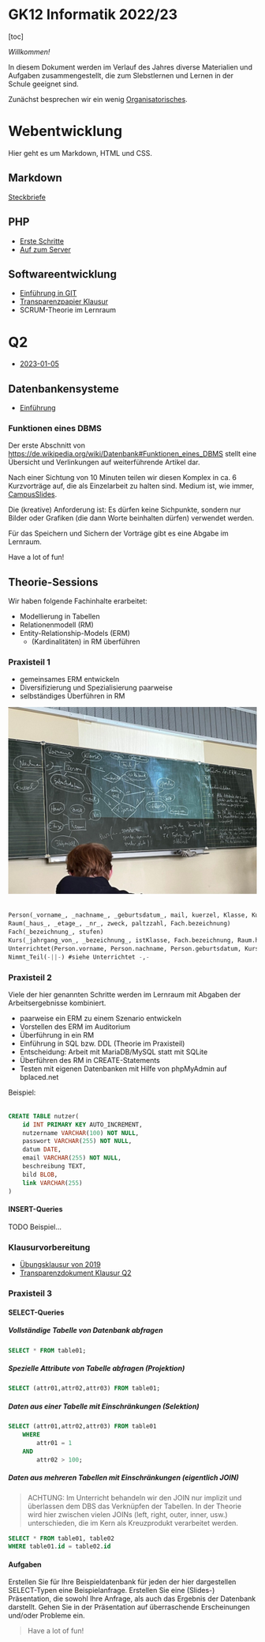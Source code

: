GK12 Informatik 2022/23
=======================

[toc]

*Willkommen!*

In diesem Dokument werden im Verlauf des Jahres diverse Materialien und Aufgaben zusammengestellt, die zum Slebstlernen und Lernen in der Schule geeignet sind.

Zunächst besprechen wir ein wenig [Organisatorisches](01_intro-orga.slides.md).

# Webentwicklung

Hier geht es um Markdown, HTML und CSS.

## Markdown

[Steckbriefe](./steckbriefe.md)

## PHP

- [Erste Schritte](02_erste_schritte.md)
- [Auf zum Server](02_client-server.slides.md)

## Softwareentwicklung

- [Einführung in GIT](03_git_einführung.md)
- [Transparenzpapier Klausur](04_transparenzpapier_klausur.md)
- SCRUM-Theorie im Lernraum

# Q2

- [2023-01-05](./05_projektplanung_product-backlog.md)

## Datenbankensysteme

- [Einführung](06_Einführung_DBMS.md)

### Funktionen eines DBMS

Der erste Abschnitt von https://de.wikipedia.org/wiki/Datenbank#Funktionen_eines_DBMS stellt eine Übersicht und Verlinkungen auf weiterführende Artikel dar.

Nach einer Sichtung von 10 Minuten teilen wir diesen Komplex in ca. 6 Kurzvorträge auf, die als Einzelarbeit zu halten sind. Medium ist, wie immer, [CampusSlides](https://docs.gcm.schule/slides/).

Die (kreative) Anforderung ist: Es dürfen keine Sichpunkte, sondern nur Bilder oder Grafiken (die dann Worte beinhalten dürfen) verwendet werden.

Für das Speichern und Sichern der Vorträge gibt es eine Abgabe im Lernraum.

Have a lot of fun!

## Theorie-Sessions

Wir haben folgende Fachinhalte erarbeitet:

- Modellierung in Tabellen
- Relationenmodell (RM)
- Entity-Relationship-Models (ERM)
    - (Kardinalitäten) in RM überführen

### Praxisteil 1

- gemeinsames ERM entwickeln
- Diversifizierung und Spezialisierung paarweise
- selbständiges Überführen in RM

![Tafelbild](ERM_Schule_Tafelbild.jpeg)

~~~SQL

Person(_vorname_, _nachname_, _geburtsdatum_, mail, kuerzel, Klasse, Kursjahrgang)
Raum(_haus_, _etage_, _nr_, zweck, paltzzahl, Fach.bezeichnung)
Fach(_bezeichnung_, stufen)
Kurs(_jahrgang_von_, _bezeichnung_, istKlasse, Fach.bezeichnung, Raum.haus, Raum.etage, Raum.nr)
Unterrichtet(Person.vorname, Person.nachname, Person.geburtsdatum, Kurs.bezeichnung, Kurs.jahrgang_von)
Nimmt_Teil(-||-) #siehe Unterrichtet -,-

~~~

### Praxisteil 2

Viele der hier genannten Schritte werden im Lernraum mit Abgaben der Arbeitsergebnisse kombiniert.

- paarweise ein ERM zu einem Szenario entwickeln
- Vorstellen des ERM im Auditorium
- Überführung in ein RM
- Einführung in SQL bzw. DDL (Theorie im Praxisteil)
- Entscheidung: Arbeit mit MariaDB/MySQL statt mit SQLite
- Überführen des RM in CREATE-Statements
- Testen mit eigenen Datenbanken mit Hilfe von phpMyAdmin auf bplaced.net

Beispiel:

~~~SQL

CREATE TABLE nutzer(
	id INT PRIMARY KEY AUTO_INCREMENT, 
	nutzername VARCHAR(100) NOT NULL, 
	passwort VARCHAR(255) NOT NULL, 
	datum DATE, 
	email VARCHAR(255) NOT NULL, 
	beschreibung TEXT, 
	bild BLOB, 
	link VARCHAR(255)
)

~~~

#### INSERT-Queries

TODO Beispiel...

### Klausurvorbereitung

* [Übungsklausur von 2019](07_Klausurvorbereitung_Modelle_SQL.md)
* [Transparenzdokument Klausur Q2](08_transparenzdokument_Klausur_Q2.md)

### Praxisteil 3

#### SELECT-Queries

##### Vollständige Tabelle von Datenbank abfragen 

~~~SQL
SELECT * FROM table01;
~~~

##### Spezielle Attribute von Tabelle abfragen (Projektion)

~~~SQL
SELECT (attr01,attr02,attr03) FROM table01;
~~~

##### Daten aus einer Tabelle mit Einschränkungen (Selektion)

~~~SQL
SELECT (attr01,attr02,attr03) FROM table01 
    WHERE
        attr01 = 1
    AND
        attr02 > 100;
~~~

##### Daten aus mehreren Tabellen mit Einschränkungen (eigentlich JOIN)

> ACHTUNG: Im Unterricht behandeln wir den JOIN nur implizit und überlassen dem DBS das Verknüpfen der Tabellen. In der Theorie wird hier zwischen vielen JOINs (left, right, outer, inner, usw.) unterschieden, die im Kern als Kreuzprodukt verarbeitet werden.

~~~SQL
SELECT * FROM table01, table02
WHERE table01.id = table02.id
~~~

#### Aufgaben

Erstellen Sie für Ihre Beispieldatenbank für jeden der hier dargestellen SELECT-Typen eine Beispielanfrage. Erstellen Sie eine (Slides-) Präsentation, die sowohl Ihre Anfrage, als auch das Ergebnis der Datenbank darstellt. Gehen Sie in der Präsentation auf überraschende Erscheinungen und/oder Probleme ein.

> Have a lot of fun!
